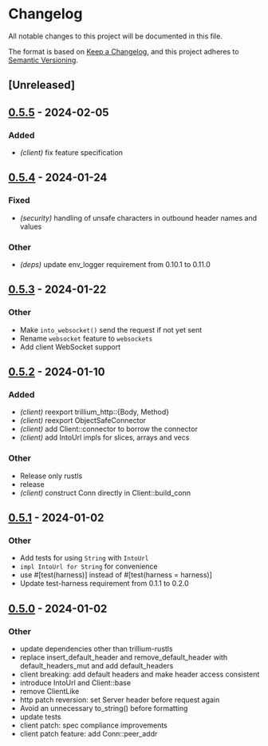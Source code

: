 # Changelog
All notable changes to this project will be documented in this file.

The format is based on [Keep a Changelog](https://keepachangelog.com/en/1.0.0/),
and this project adheres to [Semantic Versioning](https://semver.org/spec/v2.0.0.html).

## [Unreleased]

## [0.5.5](https://github.com/trillium-rs/trillium/compare/trillium-client-v0.5.4...trillium-client-v0.5.5) - 2024-02-05

### Added
- *(client)* fix feature specification

## [0.5.4](https://github.com/trillium-rs/trillium/compare/trillium-client-v0.5.3...trillium-client-v0.5.4) - 2024-01-24

### Fixed
- *(security)* handling of unsafe characters in outbound header names and values

### Other
- *(deps)* update env_logger requirement from 0.10.1 to 0.11.0

## [0.5.3](https://github.com/trillium-rs/trillium/compare/trillium-client-v0.5.2...trillium-client-v0.5.3) - 2024-01-22

### Other
- Make `into_websocket()` send the request if not yet sent
- Rename `websocket` feature to `websockets`
- Add client WebSocket support

## [0.5.2](https://github.com/trillium-rs/trillium/compare/trillium-client-v0.5.1...trillium-client-v0.5.2) - 2024-01-10

### Added
- *(client)* reexport trillium_http::{Body, Method}
- *(client)* reexport ObjectSafeConnector
- *(client)* add Client::connector to borrow the connector
- *(client)* add IntoUrl impls for slices, arrays and vecs

### Other
- Release only rustls
- release
- *(client)* construct Conn directly in Client::build_conn

## [0.5.1](https://github.com/trillium-rs/trillium/compare/trillium-client-v0.5.0...trillium-client-v0.5.1) - 2024-01-02

### Other
- Add tests for using `String` with `IntoUrl`
- `impl IntoUrl for String` for convenience
- use #[test(harness)] instead of #[test(harness = harness)]
- Update test-harness requirement from 0.1.1 to 0.2.0

## [0.5.0](https://github.com/trillium-rs/trillium/compare/trillium-client-v0.4.9...trillium-client-v0.5.0) - 2024-01-02

### Other
- update dependencies other than trillium-rustls
- replace insert_default_header and remove_default_header with default_headers_mut and add default_headers
- client breaking: add default headers and make header access consistent
- introduce IntoUrl and Client::base
- remove ClientLike
- http patch reversion: set Server header before request again
- Avoid an unnecessary to_string() before formatting
- update tests
- client patch: spec compliance improvements
- client patch feature: add Conn::peer_addr
